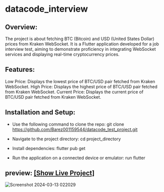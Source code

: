 # datacode_interview

## Overview:
The project is about fetching BTC (Bitcoin) and USD (United States Dollar) prices from Kraken WebSocket. It is a Flutter application developed for a job interview test, aiming to demonstrate proficiency in integrating WebSocket services and displaying real-time cryptocurrency prices.

## Features:
Low Price: Displays the lowest price of BTC/USD pair fetched from Kraken WebSocket.
High Price: Displays the highest price of BTC/USD pair fetched from Kraken WebSocket.
Current Price: Displays the current price of BTC/USD pair fetched from Kraken WebSocket.

## Installation and Setup:
- Use the following command to clone the repo:
git clone https://github.com/Barez001159544/datacode_test_project.git

- Navigate to the project directory:
cd project_directory

- Install dependencies:
flutter pub get

- Run the application on a connected device or emulator:
run flutter

## preview:  [[Show Live Project]](https://barez001159544.github.io/btc_datacode.github.io/)

![Screenshot 2024-03-13 022029](https://github.com/Barez001159544/datacode_test_project/assets/85757765/420661df-9a08-441e-950f-88fdf40be692)
